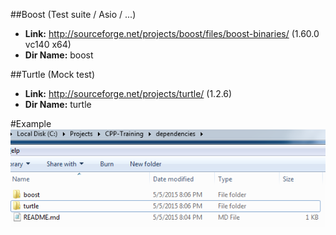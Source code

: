 ##Boost (Test suite / Asio / ...)
- **Link:** http://sourceforge.net/projects/boost/files/boost-binaries/ (1.60.0 vc140 x64)
- **Dir Name:** boost

##Turtle (Mock test)
- **Link:** http://sourceforge.net/projects/turtle/ (1.2.6)
- **Dir Name:** turtle

#Example
![Example of the hierarchy](hierarchyExample.png)
